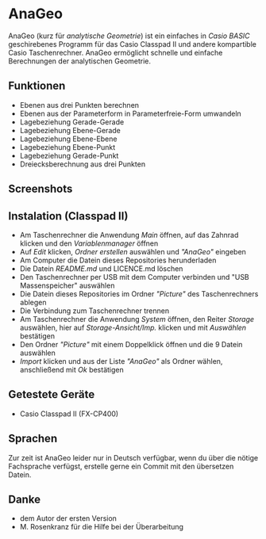 AnaGeo
======
AnaGeo (kurz für *analytische Geometrie*) ist ein einfaches in *Casio BASIC* geschirebenes Programm für das Casio Classpad II und andere kompartible Casio Taschenrechner. AnaGeo ermöglicht schnelle und einfache Berechnungen der analytischen Geometrie.
## Funktionen ##
* Ebenen aus drei Punkten berechnen
* Ebenen aus der Parameterform in Parameterfreie-Form umwandeln
* Lagebeziehung Gerade-Gerade
* Lagebeziehung Ebene-Gerade
* Lagebeziehung Ebene-Ebene
* Lagebeziehung Ebene-Punkt
* Lagebeziehung Gerade-Punkt
* Dreiecksberechnung aus drei Punkten

## Screenshots ##

## Instalation (Classpad II) ##
* Am Taschenrechner die Anwendung *Main* öffnen, auf das Zahnrad klicken und den *Variablenmanager* öffnen
* Auf *Edit* klicken, *Ordner erstellen* auswählen und *"AnaGeo"* eingeben
* Am Computer die Datein dieses Repositories herunderladen 
* Die Datein *README.md* und LICENCE.md löschen
* Den Taschenrechner per USB mit dem Computer verbinden und "USB Massenspeicher" auswählen
* Die Datein dieses Repositories im Ordner *"Picture"* des Taschenrechners ablegen
* Die Verbindung zum Taschenrechner trennen
* Am Taschenrechner die Anwendung *System* öffnen, den Reiter *Storage* auswählen, hier auf *Storage-Ansicht/Imp.* klicken und mit *Auswählen* bestätigen
* Den Ordner *"Picture"* mit einem Doppelklick öffnen und die 9 Datein auswählen
* *Import* klicken und aus der Liste *"AnaGeo"* als Ordner wählen, anschließend mit *Ok* bestätigen

## Getestete Geräte ##
* Casio Classpad II (FX-CP400)

## Sprachen ##
Zur zeit ist AnaGeo leider nur in Deutsch verfügbar, wenn du über die nötige Fachsprache verfügst, erstelle gerne ein Commit mit den übersetzen Datein.

## Danke ##
* dem Autor der ersten Version
* M. Rosenkranz für die Hilfe bei der Überarbeitung


